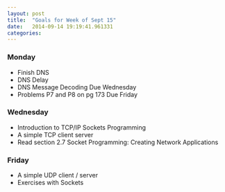 ```yaml
---
layout: post
title:  "Goals for Week of Sept 15"
date:   2014-09-14 19:19:41.961331
categories:
---
```


### Monday

* Finish DNS
* DNS Delay
* DNS Message Decoding Due Wednesday
* Problems P7 and P8 on pg 173 Due Friday

### Wednesday

* Introduction to TCP/IP Sockets Programming
* A simple TCP client server
* Read section 2.7 Socket Programming: Creating Network Applications

### Friday

* A simple UDP client / server
* Exercises with Sockets
